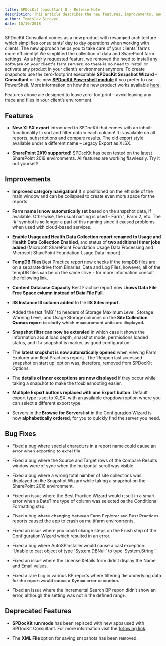 ```yaml
---
title: SPDocKit Consultant 8 - Release Note
description: This article describes the new features, improvements, and bug fixes that are delivered in SPDocKit Consultant 8. 
author: Tomislav Sirovec
date: 10/10/2018
---
```


SPDocKit Consultant comes as a new product with revamped architecture which simplifies consultants’ day to day operations when working with clients. The new approach helps you to take care of your clients’ farms more efficiently! We simplified the collection of data and SharePoint farm settings. As a highly requested feature, we removed the need to install any software on your client's farm servers, so there is no need to install or activate any product in your client’s environment anymore. To create snapshots use the zero-footprint executable __SPDocKit Snapshot Wizard - Consultant__ or the new __[SPDocKit Powershell module](https://www.powershellgallery.com/packages/SysKit.SPDocKit.PS)__ if you prefer to use PowerShell. More information on how the new product works available [here](#internal/how-to/create-snapshot).

Features above are designed to leave zero-footprint – avoid leaving any trace and files in your client’s environment.


## Features


* __New XLSX export__ introduced to SPDocKit that comes with an inbuilt functionality to sort and filter data in each column! It is available on all reports, subscriptions and compare results. The old export style available under a different name – Legacy Export as XLSX.

* __SharePoint 2019 supported!__ SPDocKit has been tested on the latest SharePoint 2019 environments. All features are working flawlessly. Try it out yourself!

## Improvements

* __Improved category navigation!__ It is positioned on the left side of the main window and can be collapsed to create even more space for the reports.

* __Farm name is now automatically set__ based on the snapshot data, if available. Otherwise, the usual naming is used - Farm 1, Farm 2, etc. The '#' symbol is no longer a part of this naming since it caused problems when used with cloud-based services.

* __Enable Usage and Health Data Collection report renamed to Usage and Health Data Collection Enabled__, and status of __two additional timer jobs added__ (Microsoft SharePoint Foundation Usage Data Processing and Microsoft SharePoint Foundation Usage Data Import).

* __TempDB Files__ Best Practice report now checks if the tempDB files are on a separate drive from Binaries, Data and Log Files, however, all of the tempDB files can be on the same drive - for more information consult the following [link](https://docs.syskit.com/bp/v1/databases/tempdb/files/). 

* __Content Database Capacity__ Best Practice report now __shows Data File Free Space column instead of Data File Full__.

* __IIS Instance ID column added__ to the __IIS Sites report__.

* Added the text ‘[MB]’ to headers of Storage Maximum Level, Storage Warning Level, and Usage Storage columns on the __Site Collection Quotas report__ to clarify which measurement units are displayed.

* __Snapshot filter can now be extended__ in which case it shows the information about load depth, snapshot mode, permissions loaded status, and if a snapshot is marked as good configuration.

* The __latest snapshot is now automatically opened__ when viewing Farm Explorer and Best Practices reports. The ‘Reopen last accessed snapshot on start up’ option was, therefore, removed from SPDocKit Options. 

* The __details of inner exceptions are now displayed__ if they occur while taking a snapshot to make the troubleshooting easier.

* __Multiple Export buttons replaced with one Export button__. Default export type is set to XLSX, with an available dropdown option where you can select a different export type. 

* Servers in the __Browse for Servers list__ in the Configuration Wizard is now __alphabetically ordered__, for you to quickly find the server you need.


## Bug Fixes

* Fixed a bug where special characters in a report name could cause an error when exporting to excel file. 

* Fixed a bug where the Source and Target rows of the Compare Results window were of sync when the horizontal scroll was visible.

* Fixed a bug where a wrong total number of site collections was displayed on the Snapshot Wizard while taking a snapshot on the SharePoint 2016 environment.

* Fixed an issue where the Best Practice Wizard would result in a smart error when a DateTime type of column was selected on the Conditional Formatting step.

* Fixed a bug where changing between Farm Explorer and Best Practices reports caused the app to crash on multifarm environments. 

* Fixed an issue where you could change steps on the Finish step of the Configuration Wizard which resulted in an error. 

* Fixed a bug where AutoSPInstaller would cause a cast exception: ‘Unable to cast object of type 'System.DBNull' to type 'System.String'.’

* Fixed an issue where the License Details form didn’t display the Name and Email values.

* Fixed a rare bug in various BP reports where filtering the underlying data for the report would cause a Syntax error exception.

* Fixed an issue where the Incremental Search BP report didn’t show an error, although the setting was not in the defined range.  


## Deprecated Features

* __SPDocKit run mode__ has been replaced with new apps used with SPDocKit Consultant.
For more information visit the [following link](#internal/how-to/create-snapshot).

* The __XML File__ option for saving snapshots has been removed.